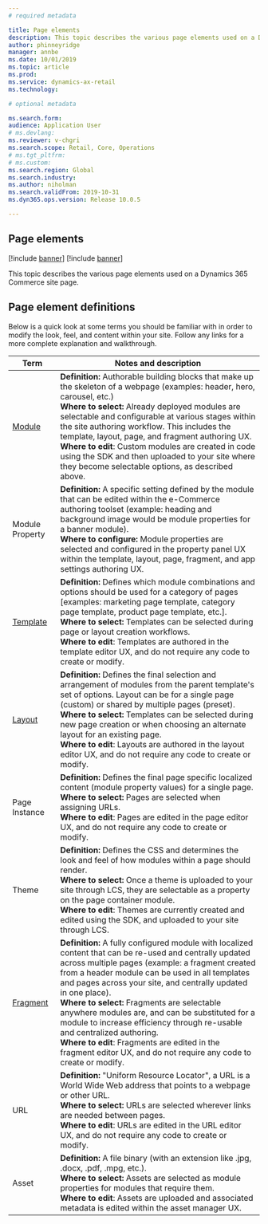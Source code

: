```yaml
---
# required metadata

title: Page elements
description: This topic describes the various page elements used on a Dynamics 365 Commerce site page.
author: phinneyridge
manager: annbe
ms.date: 10/01/2019
ms.topic: article
ms.prod: 
ms.service: dynamics-ax-retail
ms.technology: 

# optional metadata

ms.search.form:  
audience: Application User
# ms.devlang: 
ms.reviewer: v-chgri
ms.search.scope: Retail, Core, Operations
# ms.tgt_pltfrm: 
# ms.custom: 
ms.search.region: Global
ms.search.industry: 
ms.author: niholman
ms.search.validFrom: 2019-10-31
ms.dyn365.ops.version: Release 10.0.5

---
```

## Page elements

[!include [banner](../includes/preview-banner.md)]
[!include [banner](../includes/banner.md)]

This topic describes the various page elements used on a Dynamics 365 Commerce site page.

## Page element definitions

Below is a quick look at some terms you should be familiar with in order to modify the look, feel, and content within your site.  Follow any links for a more complete explanation and walkthrough.

Term | Notes and description 
---|---
[Module](modules.md) | **Definition:** Authorable building blocks that make up the skeleton of a webpage (examples: header, hero, carousel, etc.)<br />**Where to select:** Already deployed modules are selectable and configurable at various stages within the site authoring workflow.  This includes the template, layout, page, and fragment authoring UX.<br />**Where to edit**: Custom modules are created in code using the SDK and then uploaded to your site where they become selectable options, as described above. 
Module Property | **Definition:** A specific setting defined by the module that can be edited within the e-Commerce authoring toolset (example: heading and background image would be module properties for a banner module).<br />**Where to configure:** Module properties are selected and configured in the property panel UX within the template, layout, page, fragment, and app settings authoring UX. 
[Template](templates-layouts-overview.md) | **Definition:** Defines which module combinations and options should be used for a category of pages [examples: marketing page template, category page template, product page template, etc.].<br />**Where to select:** Templates can be selected during page or layout creation workflows.<br />**Where to edit**: Templates are authored in the template editor UX, and do not require any code to create or modify. 
[Layout](templates-layouts-overview.md) | **Definition:** Defines the final selection and arrangement of modules from the parent template's set of options.  Layout can be for a single page (custom) or shared by multiple pages (preset).<br />**Where to select:** Templates can be selected during new page creation or when choosing  an alternate layout for an existing page.<br />**Where to edit**: Layouts are authored in the layout editor UX, and do not require any code to create or modify. 
Page Instance | **Definition:** Defines the final page specific localized content (module property values) for a single page.<br />**Where to select:** Pages are selected when assigning URLs.<br />**Where to edit**: Pages are edited in the page editor UX, and do not require any code to create or modify. 
Theme | **Definition:** Defines the CSS and determines the look and feel of how modules within a page should render.<br />**Where to select:** Once a theme is uploaded to your site through LCS, they are selectable as a property on the page container module.<br />**Where to edit**: Themes are currently created and edited using the SDK, and uploaded to your site through LCS. 
[Fragment](work-with-fragments.md) | **Definition:** A fully configured module with localized content that can be re-used and centrally updated across multiple pages (example: a fragment created from a header module can be used in all templates and pages across your site, and centrally updated in one place).<br />**Where to select:** Fragments are selectable anywhere modules are, and can be substituted for a module to increase efficiency through re-usable and centralized authoring. <br />**Where to edit**: Fragments are edited in the fragment editor UX, and do not require any code to create or modify. 
URL | **Definition:** "Uniform Resource Locator", a URL is a World Wide Web address that points to a webpage or other URL.<br />**Where to select:** URLs are selected wherever links are needed between pages. <br />**Where to edit**: URLs are edited in the URL editor UX, and do not require any code to create or modify. 
Asset | **Definition:** A file binary (with an extension like .jpg, .docx, .pdf, .mpg, etc.).<br />**Where to select:** Assets are selected as module properties for modules that require them. <br />**Where to edit**: Assets are uploaded and associated metadata is edited within the asset manager UX. 
